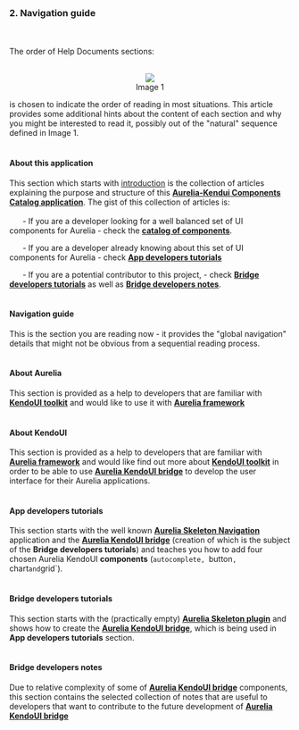 <br>

### 2. Navigation guide
<br>
<br>
The order of Help Documents sections:
<br><br>

<p align=center>
  <img src="http://i.imgur.com/OFHR4Aw.png"></img>
<br>
  Image 1
</p>

is chosen to indicate the order of reading in most situations. This article provides some additional hints about the content of each section and why you might be interested to read it, possibly out of the "natural" sequence defined in Image 1.
<br><br>

#### About this application

This section which starts with [introduction](#/help/docs/about_this_application/1._introduction) is the collection of articles explaining the purpose and structure of this **[Aurelia-Kendui Components Catalog application](http://aurelia-ui-toolkits.github.io/demo-kendo/)**. The gist of this collection of articles is:
<br><br>
&nbsp; &nbsp; &nbsp; - If you are a developer looking for a well balanced set of UI components for Aurelia - check the **[catalog of components](http://aurelia-ui-toolkits.github.io/demo-kendo/#/samples)**.

&nbsp; &nbsp; &nbsp; - If you are a developer already knowing about this set of UI components for Aurelia - check **[App developers tutorials](#/help/docs/app_developers_tutorials/1._introduction)**

&nbsp; &nbsp; &nbsp; - If you are a potential contributor to this project, - check **[Bridge developers tutorials](#/help/docs/bridge_developers_tutorials/1._introduction)** as well as **[Bridge developers notes](#/help/docs/bridge_developers_notes/1._introduction)**.
<br><br>

#### Navigation guide

This is the section you are reading now - it provides the "global navigation" details that might not be obvious from a sequential reading process.
<br><br>

#### About Aurelia

This section is provided as a help to developers that are familiar with **[KendoUI toolkit](http://www.telerik.com/kendo-ui)** and would like to use it with **[Aurelia framework](http://aurelia.io/)**
<br><br>

#### About KendoUI

This section is provided as a help to developers that are familiar with **[Aurelia framework](http://aurelia.io/)** and would like find out more about **[KendoUI toolkit](http://www.telerik.com/kendo-ui)** in order to be able to use **[Aurelia KendoUI bridge](https://github.com/aurelia-ui-toolkits/aurelia-kendoui-bridge)** to develop the user interface for their Aurelia applications.
<br><br>

#### App developers tutorials

This section starts with the well known **[Aurelia Skeleton Navigation](https://github.com/aurelia/skeleton-navigation/tree/master/skeleton-es2016)** application and the **[Aurelia KendoUI bridge](https://github.com/aurelia-ui-toolkits/skeleton-navigation-kendo)** (creation of which is the subject of the **Bridge developers tutorials**) and teaches you how to add four chosen Aurelia KendoUI **components** (`autocomplete, `button`, `chart` and `grid`).
<br><br>

#### Bridge developers tutorials

This section starts with the (practically empty) **[Aurelia Skeleton plugin](https://github.com/aurelia/skeleton-plugin)** and shows how to create the **[Aurelia KendoUI bridge](https://github.com/aurelia-ui-toolkits/skeleton-navigation-kendo)**, which is being used in **App developers tutorials** section.
<br><br>

#### Bridge developers notes

Due to relative complexity of some of **[Aurelia KendoUI bridge](https://github.com/aurelia-ui-toolkits/aurelia-kendoui-bridge)** components, this section contains the selected collection of notes that are useful to developers that want to contribute to the future development of **[Aurelia KendoUI bridge](https://github.com/aurelia-ui-toolkits/aurelia-kendoui-bridge)**
<br><br>

